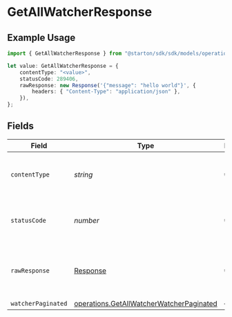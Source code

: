 # GetAllWatcherResponse

## Example Usage

```typescript
import { GetAllWatcherResponse } from "@starton/sdk/sdk/models/operations";

let value: GetAllWatcherResponse = {
    contentType: "<value>",
    statusCode: 289406,
    rawResponse: new Response('{"message": "hello world"}', {
        headers: { "Content-Type": "application/json" },
    }),
};
```

## Fields

| Field                                                                                                       | Type                                                                                                        | Required                                                                                                    | Description                                                                                                 |
| ----------------------------------------------------------------------------------------------------------- | ----------------------------------------------------------------------------------------------------------- | ----------------------------------------------------------------------------------------------------------- | ----------------------------------------------------------------------------------------------------------- |
| `contentType`                                                                                               | *string*                                                                                                    | :heavy_check_mark:                                                                                          | HTTP response content type for this operation                                                               |
| `statusCode`                                                                                                | *number*                                                                                                    | :heavy_check_mark:                                                                                          | HTTP response status code for this operation                                                                |
| `rawResponse`                                                                                               | [Response](https://developer.mozilla.org/en-US/docs/Web/API/Response)                                       | :heavy_check_mark:                                                                                          | Raw HTTP response; suitable for custom response parsing                                                     |
| `watcherPaginated`                                                                                          | [operations.GetAllWatcherWatcherPaginated](../../../sdk/models/operations/getallwatcherwatcherpaginated.md) | :heavy_minus_sign:                                                                                          | N/A                                                                                                         |